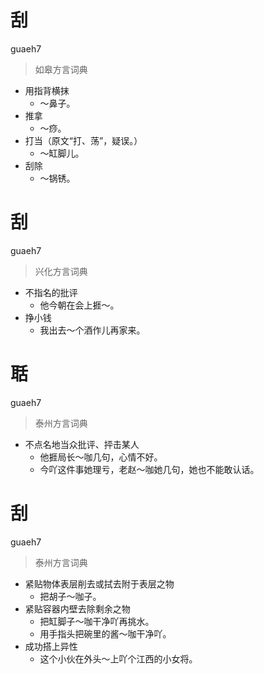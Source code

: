 # 刮
guaeh7
> 如皋方言词典
- 用指背横抹
  - ～鼻子。
- 推拿
  - ～痧。
- 打当（原文“打、荡”，疑误。）
  - ～缸脚儿。
- 刮除
  - ～锅锈。

# 刮
guaeh7
> 兴化方言词典
- 不指名的批评
  - 他今朝在会上捱～。
- 挣小钱
  - 我出去～个酒作儿再家来。


# 聒
guaeh7
> 泰州方言词典
- 不点名地当众批评、抨击某人
  - 他捱局长～咖几句，心情不好。
  - 今吖这件事她理亏，老赵～咖她几句，她也不能敢认话。


# 刮
guaeh7
> 泰州方言词典
- 紧贴物体表层削去或拭去附于表层之物
  - 把胡子～咖子。
- 紧贴容器内壁去除剩余之物
  - 把缸脚子～咖干净吖再挑水。
  - 用手指头把碗里的酱～咖干净吖。
- 成功搭上异性
  - 这个小伙在外头～上吖个江西的小女将。
